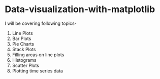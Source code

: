 # Data-visualization-with-matplotlib
 I will be covering following topics-
 1. Line Plots
 2. Bar Plots
 3. Pie Charts
 4. Stack Plots
 5. Filling areas on line plots
 6. Histograms
 7. Scatter Plots
 8. Plotting time series data
